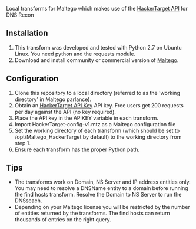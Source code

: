 
Local transforms for Maltego which makes use of the [HackerTarget API](https://hackertarget.com/ip-tools/) for DNS Recon

Installation
------------
1. This transform was developed and tested with Python 2.7 on Ubuntu Linux. You need python and the requests module.
2. Download and install community or commercial version of [Maltego](https://www.paterva.com/web6/products/download.php).

Configuration
-------------
1. Clone this repository to a local directory (referred to as the 'working directory' in Maltego parlance).
2. Obtain an [HackerTarget API Key](https://hackertarget.com/scan-membership/) API key. Free users get 200 requests per day against the API (no key required).
3. Place the API key in the APIKEY variable in each transform.
4. Import HackerTarget-config-v1.mtz as a Maltego configuration file
5. Set the working directory of each transform (which should be set to /opt/Maltego_HackerTarget by default) to the working directory from step 1.
6. Ensure each transform has the proper Python path.

Tips
----
- The transforms work on Domain, NS Server and IP address entities only. You may need to resolve a DNSName entity to a domain before running the find hosts transform. Resolve the Domain to NS Server to run the DNSseach.
- Depending on your Maltego license you will be restricted by the number of entities returned by the transforms. The find hosts can return thousands of entries on the right query.
